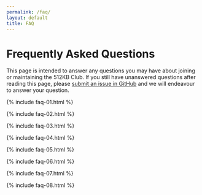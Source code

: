 ```yaml
---
permalink: /faq/
layout: default
title: FAQ
---
```


# Frequently Asked Questions

This page is intended to answer any questions you may have about joining or maintaining the 512KB Club. If you still have unanswered questions after reading this page, please [submit an issue in GitHub](https://github.com/kevquirk/512kb.club/issues) and we will endeavour to answer your question.

{% include faq-01.html %}

{% include faq-02.html %}

{% include faq-03.html %}

{% include faq-04.html %}

{% include faq-05.html %}

{% include faq-06.html %}

{% include faq-07.html %}

{% include faq-08.html %}
